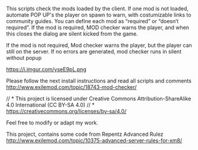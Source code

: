 This scripts check the mods loaded by the client. If one mod is not loaded, automate POP UP's the player on spawn to warn, with costumizable links to community guides.
You can define each mod as “required” or “doesn’t required”. If the mod is required, MOD checker warns the player, and when this closes the dialog are silent kicked from the game.

If the mod is not required, Mod checker warns the player, but the player can still on the server.
If no errors are generated, mod checker runs in silent without popup

https://i.imgur.com/yseE9pL.png

Please follow the next install instructions and read all scripts and comments
http://www.exilemod.com/topic/18743-mod-checker/

// * This project is licensed under Creative Commons Attribution-ShareAlike 4.0 International (CC BY-SA 4.0) 
// * https://creativecommons.org/licenses/by-sa/4.0/

Feel free to modify or adapt my work.

This project, contains some code from Repentz Advanced Rulez http://www.exilemod.com/topic/10375-advanced-server-rules-for-xm8/

